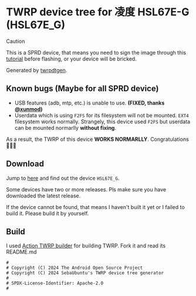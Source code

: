 # TWRP device tree for 凌度 HSL67E-G (HSL67E_G)

> [!Caution]
> This is a SPRD device, that means you need to sign the image through 
this [tutorial](https://www.hovatek.com/forum/thread-32674.html) before flashing, or your device will be bricked. 

Generated by [twrpdtgen](https://github.com/twrpdtgen/twrpdtgen).

## Known bugs (Maybe for all SPRD device)

- USB features (adb, mtp, etc.) is unable to use. **(FIXED, thanks [@xunmod](https://github.com/xunmod))**
- Userdata which is using `F2FS` for its filesystem will not be mounted. `EXT4` filesystem works normally.
Strangely, this device used `F2FS` but userdata can be mounted normarlly **without fixing**.

As a result, the TWRP of this device **WORKS NORMARLLY**. Congratulations🎉🎉🎉

## Download

Jump to [here](https://github.com/ZH-XiJun/Action-TWRP-Builder/releases) and find out the device `HSL67E_G`.

Some devices have two or more releases. Pls make sure you have downloaded the latest release. 

If the device cannot be found, that means I haven't built it yet or I failed to build it. Please build it by yourself.

## Build

I used [Action TWRP builder](https://github.com/azwhikaru/Action-TWRP-Builder) for building TWRP. Fork it and read its README.md

```
#
# Copyright (C) 2024 The Android Open Source Project
# Copyright (C) 2024 SebaUbuntu's TWRP device tree generator
#
# SPDX-License-Identifier: Apache-2.0
#
```
